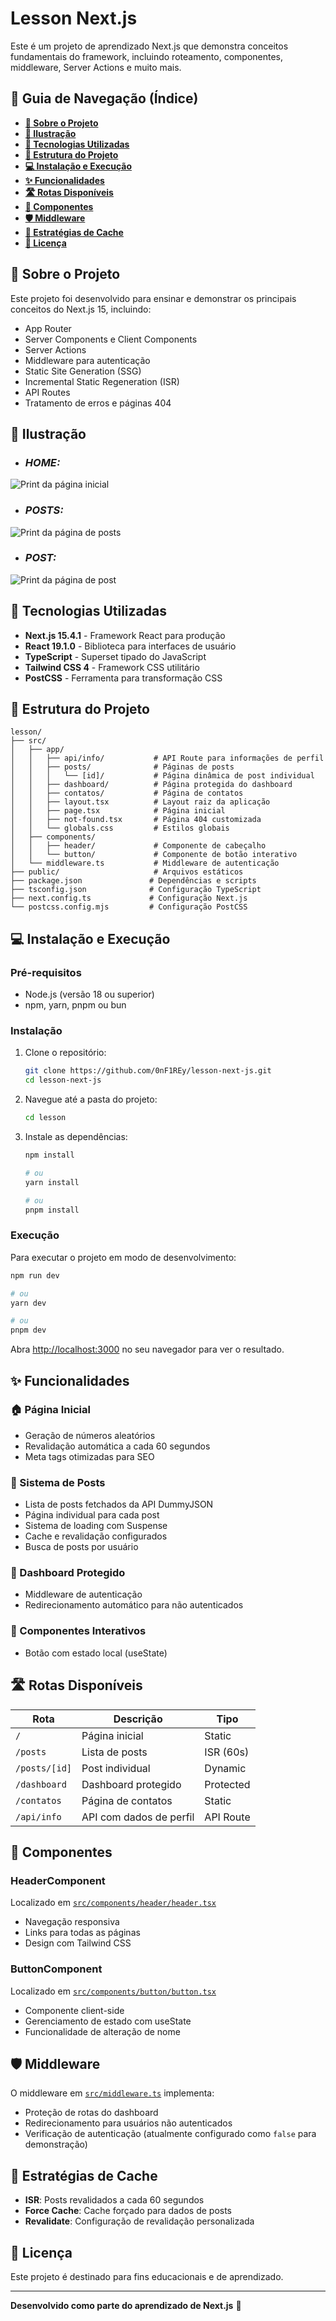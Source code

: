 # Lesson Next.js

Este é um projeto de aprendizado Next.js que demonstra conceitos fundamentais do framework, incluindo roteamento, componentes, middleware, Server Actions e muito mais.

## 🧭 Guia de Navegação (Índice)

- **[🎯 Sobre o Projeto](#sobre-o-projeto)**
- **[📸 Ilustração](#ilustracao)**
- **[🚀 Tecnologias Utilizadas](#tecnologias-utilizadas)**
- **[📁 Estrutura do Projeto](#estrutura-do-projeto)**
- **[💻 Instalação e Execução](#instalacao-e-execucao)**
- **[✨ Funcionalidades](#funcionalidades)**
- **[🛣️ Rotas Disponíveis](#rotas-disponiveis)**
- **[🧩 Componentes](#componentes)**
- **[🛡️ Middleware](#middleware)**
- **[🔄 Estratégias de Cache](#estrategias-de-cache)**
- **[📄 Licença](#licenca)**

## 🎯 Sobre o Projeto <a name="sobre-o-projeto"></a>

Este projeto foi desenvolvido para ensinar e demonstrar os principais conceitos do Next.js 15, incluindo:

- App Router
- Server Components e Client Components
- Server Actions
- Middleware para autenticação
- Static Site Generation (SSG)
- Incremental Static Regeneration (ISR)
- API Routes
- Tratamento de erros e páginas 404

## 📸 Ilustração <a name="ilustracao"></a>

- ### _HOME:_

![Print da página inicial](./readme_images/01-home.png)

- ### _POSTS:_

![Print da página de posts](./readme_images/02-posts.png)

- ### _POST:_

![Print da página de post](./readme_images/03-post.png)

## 🚀 Tecnologias Utilizadas <a name="tecnologias-utilizadas"></a>

- **Next.js 15.4.1** - Framework React para produção
- **React 19.1.0** - Biblioteca para interfaces de usuário
- **TypeScript** - Superset tipado do JavaScript
- **Tailwind CSS 4** - Framework CSS utilitário
- **PostCSS** - Ferramenta para transformação CSS

## 📁 Estrutura do Projeto <a name="estrutura-do-projeto"></a>

```
lesson/
├── src/
│   ├── app/
│   │   ├── api/info/           # API Route para informações de perfil
│   │   ├── posts/              # Páginas de posts
│   │   │   └── [id]/           # Página dinâmica de post individual
│   │   ├── dashboard/          # Página protegida do dashboard
│   │   ├── contatos/           # Página de contatos
│   │   ├── layout.tsx          # Layout raiz da aplicação
│   │   ├── page.tsx            # Página inicial
│   │   ├── not-found.tsx       # Página 404 customizada
│   │   └── globals.css         # Estilos globais
│   ├── components/
│   │   ├── header/             # Componente de cabeçalho
│   │   └── button/             # Componente de botão interativo
│   └── middleware.ts           # Middleware de autenticação
├── public/                     # Arquivos estáticos
├── package.json               # Dependências e scripts
├── tsconfig.json              # Configuração TypeScript
├── next.config.ts             # Configuração Next.js
└── postcss.config.mjs         # Configuração PostCSS
```

## 💻 Instalação e Execução <a name="instalacao-e-execucao"></a>

### Pré-requisitos

- Node.js (versão 18 ou superior)
- npm, yarn, pnpm ou bun

### Instalação

1. Clone o repositório:

   ```bash
   git clone https://github.com/0nF1REy/lesson-next-js.git
   cd lesson-next-js
   ```

2. Navegue até a pasta do projeto:

   ```bash
   cd lesson
   ```

3. Instale as dependências:

   ```bash
   npm install

   # ou
   yarn install

   # ou
   pnpm install
   ```

### Execução

Para executar o projeto em modo de desenvolvimento:

```bash
npm run dev

# ou
yarn dev

# ou
pnpm dev
```

Abra [http://localhost:3000](http://localhost:3000) no seu navegador para ver o resultado.

## ✨ Funcionalidades <a name="funcionalidades"></a>

### 🏠 Página Inicial

- Geração de números aleatórios
- Revalidação automática a cada 60 segundos
- Meta tags otimizadas para SEO

### 📝 Sistema de Posts

- Lista de posts fetchados da API DummyJSON
- Página individual para cada post
- Sistema de loading com Suspense
- Cache e revalidação configurados
- Busca de posts por usuário

### 🔐 Dashboard Protegido

- Middleware de autenticação
- Redirecionamento automático para não autenticados

### 🎨 Componentes Interativos

- Botão com estado local (useState)

## 🛣️ Rotas Disponíveis <a name="rotas-disponiveis"></a>

| Rota          | Descrição               | Tipo      |
| ------------- | ----------------------- | --------- |
| `/`           | Página inicial          | Static    |
| `/posts`      | Lista de posts          | ISR (60s) |
| `/posts/[id]` | Post individual         | Dynamic   |
| `/dashboard`  | Dashboard protegido     | Protected |
| `/contatos`   | Página de contatos      | Static    |
| `/api/info`   | API com dados de perfil | API Route |

## 🧩 Componentes <a name="componentes"></a>

### HeaderComponent

Localizado em [`src/components/header/header.tsx`](lesson/src/components/header/header.tsx)

- Navegação responsiva
- Links para todas as páginas
- Design com Tailwind CSS

### ButtonComponent

Localizado em [`src/components/button/button.tsx`](lesson/src/components/button/button.tsx)

- Componente client-side
- Gerenciamento de estado com useState
- Funcionalidade de alteração de nome

## 🛡️ Middleware <a name="middleware"></a>

O middleware em [`src/middleware.ts`](lesson/src/middleware.ts) implementa:

- Proteção de rotas do dashboard
- Redirecionamento para usuários não autenticados
- Verificação de autenticação (atualmente configurado como `false` para demonstração)

## 🔄 Estratégias de Cache <a name="estrategias-de-cache"></a>

- **ISR**: Posts revalidados a cada 60 segundos
- **Force Cache**: Cache forçado para dados de posts
- **Revalidate**: Configuração de revalidação personalizada

## 📄 Licença <a name="licenca"></a>

Este projeto é destinado para fins educacionais e de aprendizado.

---

**Desenvolvido como parte do aprendizado de Next.js** 🚀
